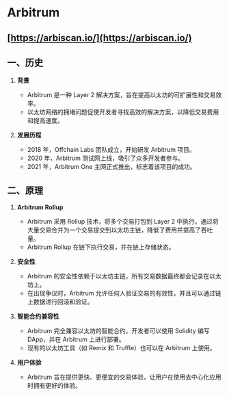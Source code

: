 # Arbitrum

## [https://arbiscan.io/](https://arbiscan.io/)

<DocsAD/>

## 一、历史

1. **背景**
   - Arbitrum 是一种 Layer 2 解决方案，旨在提高以太坊的可扩展性和交易效率。
   - 以太坊网络的拥堵问题促使开发者寻找高效的解决方案，以降低交易费用和提高速度。

2. **发展历程**
   - 2018 年，Offchain Labs 团队成立，开始研发 Arbitrum 项目。
   - 2020 年，Arbitrum 测试网上线，吸引了众多开发者参与。
   - 2021 年，Arbitrum One 主网正式推出，标志着该项目的成功。

## 二、原理

1. **Arbitrum Rollup**
   - Arbitrum 采用 Rollup 技术，将多个交易打包到 Layer 2 中执行。通过将大量交易合并为一个交易提交到以太坊主链，降低了费用并提高了吞吐量。
   - Arbitrum Rollup 在链下执行交易，并在链上存储状态。

2. **安全性**
   - Arbitrum 的安全性依赖于以太坊主链，所有交易数据最终都会记录在以太坊上。
   - 在出现争议时，Arbitrum 允许任何人验证交易的有效性，并且可以通过链上数据进行回滚和验证。

3. **智能合约兼容性**
   - Arbitrum 完全兼容以太坊的智能合约，开发者可以使用 Solidity 编写 DApp，并在 Arbitrum 上进行部署。
   - 现有的以太坊工具（如 Remix 和 Truffle）也可以在 Arbitrum 上使用。

4. **用户体验**
   - Arbitrum 旨在提供更快、更便宜的交易体验，让用户在使用去中心化应用时拥有更好的体验。